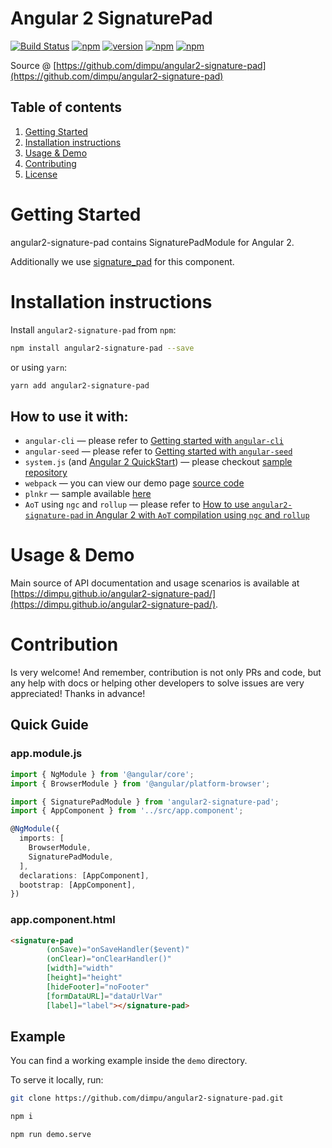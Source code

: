 # Angular 2 SignaturePad

[![Build Status][travis-badge]][travis-badge-url]
[![npm][circleci-badge-url]][circleci-url]
[![version][npm-badge-url]][npm-url]
[![npm][license-badge-url]][license-url]
[![npm][dep-badge-url]][dep-url]

Source @ [https://github.com/dimpu/angular2-signature-pad](https://github.com/dimpu/angular2-signature-pad)

## Table of contents
1. [Getting Started](#getting-started)
2. [Installation instructions](#installation-instructions)
3. [Usage & Demo](#usage--demo)
4. [Contributing](#contribution)
5. [License](#license)

# Getting Started

angular2-signature-pad contains SignaturePadModule for Angular 2.

Additionally we use [signature_pad](https://github.com/szimek/signature_pad)  for this component.

# Installation instructions

Install `angular2-signature-pad` from `npm`:

```bash
npm install angular2-signature-pad --save
```
or using `yarn`:

```bash
yarn add angular2-signature-pad
```

## How to use it with:

- `angular-cli` — please refer to [Getting started with `angular-cli`](https://github.com/dimpu/angular2-signature-pad/tree/master/docs/getting-started/ng-cli.md)
- `angular-seed` — please refer to [Getting started with `angular-seed`](https://github.com/dimpu/angular2-signature-pad/tree/master/docs/getting-started/angular-seed.md)
- `system.js` (and [Angular 2 QuickStart](https://angular.io/docs/ts/latest/quickstart.html)) — please checkout [sample repository](https://github.com/dimpu/angular2-quickstart)
- `webpack` — you can view our demo page [source code](https://github.com/dimpu/angular2-signature-pad/tree/master/demo)
- `plnkr` — sample available [here](https://embed.plnkr.co/mlzpscNs65tXCJMl7bl1/)
- `AoT` using `ngc` and `rollup` — please refer to [How to use `angular2-signature-pad` in Angular 2 with `AoT` compilation using `ngc` and `rollup`](https://github.com/dimpu/angular2-signature-pad/tree/master/docs/getting-started/aot.md)

# Usage & Demo

Main source of API documentation and usage scenarios is available at [https://dimpu.github.io/angular2-signature-pad/](https://dimpu.github.io/angular2-signature-pad/).

# Contribution

Is very welcome! And remember, contribution is not only PRs and code, but any help with docs or helping other developers to solve issues are very appreciated! Thanks in advance!

## Quick Guide

### app.module.js

```typescript
import { NgModule } from '@angular/core';
import { BrowserModule } from '@angular/platform-browser';

import { SignaturePadModule } from 'angular2-signature-pad';
import { AppComponent } from '../src/app.component';

@NgModule({
  imports: [
    BrowserModule,
    SignaturePadModule,
  ],
  declarations: [AppComponent],
  bootstrap: [AppComponent],
})
```

### app.component.html

```html
<signature-pad 
        (onSave)="onSaveHandler($event)" 
        (onClear)="onClearHandler()" 
        [width]="width" 
        [height]="height" 
        [hideFooter]="noFooter" 
        [formDataURL]="dataUrlVar" 
        [label]="label"></signature-pad>
```


## Example

You can find a working example inside the `demo` directory.

To serve it locally, run:

```bash
git clone https://github.com/dimpu/angular2-signature-pad.git

npm i

npm run demo.serve
```


[travis-badge]: https://travis-ci.org/dimpu/angular2-signature-pad.svg?branch=master
[travis-badge-url]: https://travis-ci.org/dimpu/angular2-signature-pad
[license-url]: https://opensource.org/licenses/MIT
[license-badge-url]: https://img.shields.io/npm/l/angular2-signature-pad.svg
[npm-url]: https://www.npmjs.com/package/angular2-signature-pad
[npm-badge-url]: https://img.shields.io/npm/v/angular2-signature-pad.svg?style=flat
[circleci-url]: https://circleci.com/gh/dimpu/angular2-signature-pad/master
[circleci-badge-url]: https://circleci.com/gh/dimpu/angular2-signature-pad/tree/master.svg?style=shield&
[demo-url]: https://github.com/dimpu/angular2-signature-pad
[dep-url]: https://david-dm.org/dimpu/angular2-signature-pad
[dep-badge-url]: https://david-dm.org/dimpu/angular2-signature-pad/status.svg
